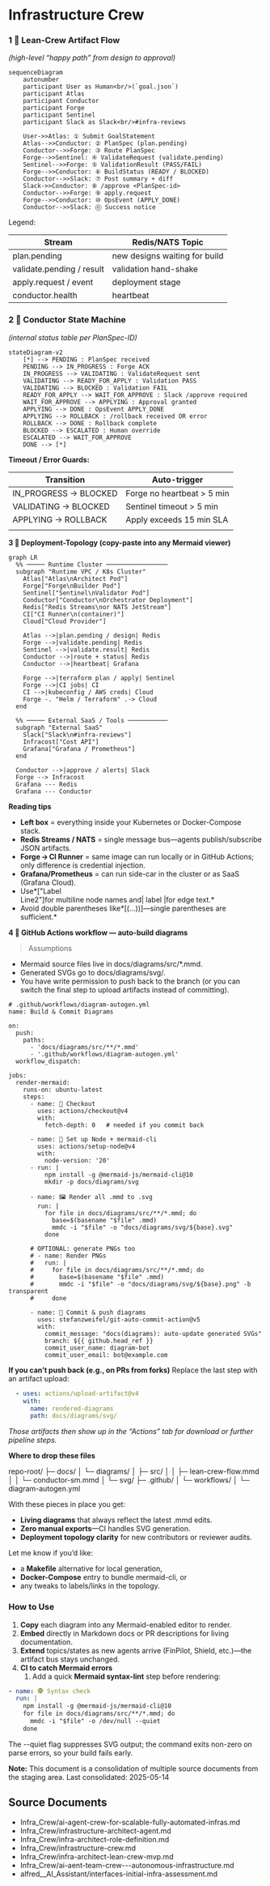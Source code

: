 # Infrastructure Crew

### **1 ️⃣ Lean-Crew Artifact Flow**

*(high-level “happy path” from design to approval)*

```mermaid
sequenceDiagram
    autonumber
    participant User as Human<br/>(`goal.json`)
    participant Atlas
    participant Conductor
    participant Forge
    participant Sentinel
    participant Slack as Slack<br/>#infra-reviews

    User->>Atlas: ① Submit GoalStatement
    Atlas-->>Conductor: ② PlanSpec (plan.pending)
    Conductor-->>Forge: ③ Route PlanSpec
    Forge-->>Sentinel: ④ ValidateRequest (validate.pending)
    Sentinel-->>Forge: ⑤ ValidationResult (PASS/FAIL)
    Forge-->>Conductor: ⑥ BuildStatus (READY / BLOCKED)
    Conductor-->>Slack: ⑦ Post summary + diff
    Slack->>Conductor: ⑧ /approve <PlanSpec-id>
    Conductor-->>Forge: ⑨ apply.request
    Forge-->>Conductor: ⑩ OpsEvent (APPLY_DONE)
    Conductor-->>Slack: ⑪ Success notice
```

Legend:

| **Stream** | **Redis/NATS Topic** |
| --- | --- |
| plan.pending | new designs waiting for build |
| validate.pending / result | validation hand-shake |
| apply.request / event | deployment stage |
| conductor.health | heartbeat |

### **2 ️⃣ Conductor State Machine**

*(internal status table per PlanSpec-ID)*

```mermaid
stateDiagram-v2
    [*] --> PENDING : PlanSpec received
    PENDING --> IN_PROGRESS : Forge ACK
    IN_PROGRESS --> VALIDATING : ValidateRequest sent
    VALIDATING --> READY_FOR_APPLY : Validation PASS
    VALIDATING --> BLOCKED : Validation FAIL
    READY_FOR_APPLY --> WAIT_FOR_APPROVE : Slack /approve required
    WAIT_FOR_APPROVE --> APPLYING : Approval granted
    APPLYING --> DONE : OpsEvent APPLY_DONE
    APPLYING --> ROLLBACK : /rollback received OR error
    ROLLBACK --> DONE : Rollback complete
    BLOCKED --> ESCALATED : Human override
    ESCALATED --> WAIT_FOR_APPROVE
    DONE --> [*]
```

**Timeout / Error Guards:**

| **Transition** | **Auto-trigger** |
| --- | --- |
| IN_PROGRESS → BLOCKED | Forge no heartbeat > 5 min |
| VALIDATING → BLOCKED | Sentinel timeout > 5 min |
| APPLYING → ROLLBACK | Apply exceeds 15 min SLA |
|  |  |

**3  ️⃣ Deployment-Topology (copy-paste into any Mermaid viewer)**

```mermaid
graph LR
  %% ───── Runtime Cluster ─────────────────
  subgraph "Runtime VPC / K8s Cluster"
    Atlas["Atlas\nArchitect Pod"]
    Forge["Forge\nBuilder Pod"]
    Sentinel["Sentinel\nValidator Pod"]
    Conductor["Conductor\nOrchestrator Deployment"]
    Redis["Redis Streams\nor NATS JetStream"]
    CI["CI Runner\n(container)"]
    Cloud["Cloud Provider"]

    Atlas -->|plan.pending / design| Redis
    Forge -->|validate.pending| Redis
    Sentinel -->|validate.result| Redis
    Conductor -->|route + status| Redis
    Conductor -->|heartbeat| Grafana

    Forge -->|terraform plan / apply| Sentinel
    Forge -->|CI jobs| CI
    CI -->|kubeconfig / AWS creds| Cloud
    Forge -. "Helm / Terraform" .-> Cloud
  end

  %% ───── External SaaS / Tools ───────────
  subgraph "External SaaS"
    Slack["Slack\n#infra-reviews"]
    Infracost["Cost API"]
    Grafana["Grafana / Prometheus"]
  end

  Conductor -->|approve / alerts| Slack
  Forge --> Infracost
  Grafana --- Redis
  Grafana --- Conductor
```

**Reading tips**

- **Left box** = everything inside your Kubernetes or Docker-Compose stack.
- **Redis Streams / NATS** = single message bus—agents publish/subscribe JSON artifacts.
- **Forge → CI Runner** = same image can run locally or in GitHub Actions; only difference is credential injection.
- **Grafana/Prometheus** = can run side-car in the cluster or as SaaS (Grafana Cloud).
- Use*["Label<br/>Line2"]for multiline node names and| label |for edge text.*
- Avoid double parentheses like*[(…))]—single parentheses are sufficient.*

**4 ️⃣ GitHub Actions workflow — auto-build diagrams**

> Assumptions
> 
- Mermaid source files live in docs/diagrams/src/*.mmd.
- Generated SVGs go to docs/diagrams/svg/.
- You have write permission to push back to the branch (or you can switch the final step to upload artifacts instead of committing).

```mermaid
# .github/workflows/diagram-autogen.yml
name: Build & Commit Diagrams

on:
  push:
    paths:
      - 'docs/diagrams/src/**/*.mmd'
      - '.github/workflows/diagram-autogen.yml'
  workflow_dispatch:

jobs:
  render-mermaid:
    runs-on: ubuntu-latest
    steps:
      - name: 🚚 Checkout
        uses: actions/checkout@v4
        with:
          fetch-depth: 0   # needed if you commit back

      - name: 🔧 Set up Node + mermaid-cli
        uses: actions/setup-node@v4
        with:
          node-version: '20'
      - run: |
          npm install -g @mermaid-js/mermaid-cli@10
          mkdir -p docs/diagrams/svg

      - name: 🖼️ Render all .mmd to .svg
        run: |
          for file in docs/diagrams/src/**/*.mmd; do
            base=$(basename "$file" .mmd)
            mmdc -i "$file" -o "docs/diagrams/svg/${base}.svg"
          done

      # OPTIONAL: generate PNGs too
      # - name: Render PNGs
      #   run: |
      #     for file in docs/diagrams/src/**/*.mmd; do
      #       base=$(basename "$file" .mmd)
      #       mmdc -i "$file" -o "docs/diagrams/svg/${base}.png" -b transparent
      #     done

      - name: 🚀 Commit & push diagrams
        uses: stefanzweifel/git-auto-commit-action@v5
        with:
          commit_message: "docs(diagrams): auto-update generated SVGs"
          branch: ${{ github.head_ref }}
          commit_user_name: diagram-bot
          commit_user_email: bot@example.com
```

**If you can’t push back (e.g., on PRs from forks)**
Replace the last step with an artifact upload:

```yaml
  - uses: actions/upload-artifact@v4
    with:
      name: rendered-diagrams
      path: docs/diagrams/svg/

```

*Those artifacts then show up in the “Actions” tab for download or further pipeline steps.*

**Where to drop these files**

repo-root/
├─ docs/
│  └─ diagrams/
│      ├─ src/
│      │   ├─ lean-crew-flow.mmd
│      │   └─ conductor-sm.mmd
│      └─ svg/
├─ .github/
│  └─ workflows/
│      └─ diagram-autogen.yml

With these pieces in place you get:

- **Living diagrams** that always reflect the latest .mmd edits.
- **Zero manual exports**—CI handles SVG generation.
- **Deployment topology clarity** for new contributors or reviewer audits.

Let me know if you’d like:

- a **Makefile** alternative for local generation,
- **Docker-Compose** entry to bundle mermaid-cli, or
- any tweaks to labels/links in the topology.

### **How to Use**

1. **Copy** each diagram into any Mermaid-enabled editor to render.
2. **Embed** directly in Markdown docs or PR descriptions for living documentation.
3. **Extend** topics/states as new agents arrive (FinPilot, Shield, etc.)—the artifact bus stays unchanged.
4. **CI to catch Mermaid errors**
    1. Add a quick **Mermaid syntax-lint** step before rendering:

```yaml
- name: 🕵️ Syntax check
  run: |
    npm install -g @mermaid-js/mermaid-cli@10
    for file in docs/diagrams/src/**/*.mmd; do
      mmdc -i "$file" -o /dev/null --quiet
    done
```

The --quiet flag suppresses SVG output; the command exits non-zero on parse errors, so your build fails early.


**Note:** This document is a consolidation of multiple source documents from the staging area.
Last consolidated: 2025-05-14


## Source Documents

- Infra_Crew/ai-agent-crew-for-scalable-fully-automated-infras.md
- Infra_Crew/infrastructure-architect-agent.md
- Infra_Crew/infra-architect-role-definition.md
- Infra_Crew/infrastructure-crew.md
- Infra_Crew/infra-architect-lean-crew-mvp.md
- Infra_Crew/ai-aent-team-crew---autonomous-infrastructure.md
- alfred__AI_Assistant/interfaces-initial-infra-assessment.md


